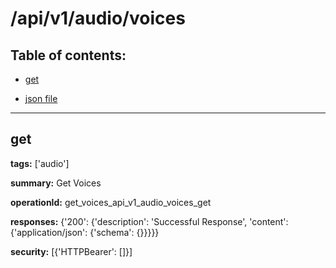 # /api/v1/audio/voices

## Table of contents:
- [get](#get)

- [json file](./_api_v1_audio_voices.json)

---
<a name="get"></a>
## get

**tags:** ['audio']

**summary:** Get Voices

**operationId:** get_voices_api_v1_audio_voices_get

**responses:** {'200': {'description': 'Successful Response', 'content': {'application/json': {'schema': {}}}}}

**security:** [{'HTTPBearer': []}]

